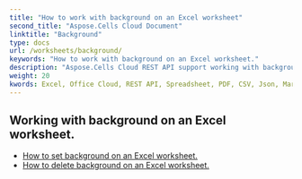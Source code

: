 ```yaml
---
title: "How to work with background on an Excel worksheet"
second_title: "Aspose.Cells Cloud Document"
linktitle: "Background"
type: docs
url: /worksheets/background/
keywords: "How to work with background on an Excel worksheet."
description: "Aspose.Cells Cloud REST API support working with background on an Excel Worksheet. SDK support kinds of development languages. They include Android, C#, Go, Java, NodeJS, Perl, PHP, Python, Ruby, and swift."
weight: 20
kwords: Excel, Office Cloud, REST API, Spreadsheet, PDF, CSV, Json, Markdown, How to work with background on an Excel worksheet
---
```


## Working with background on an Excel worksheet.

- [How to set background on an Excel worksheet.](/cells/worksheets/background/add/) 
- [How to delete background on an Excel worksheet.](/cells/worksheets/background/delete/) 


